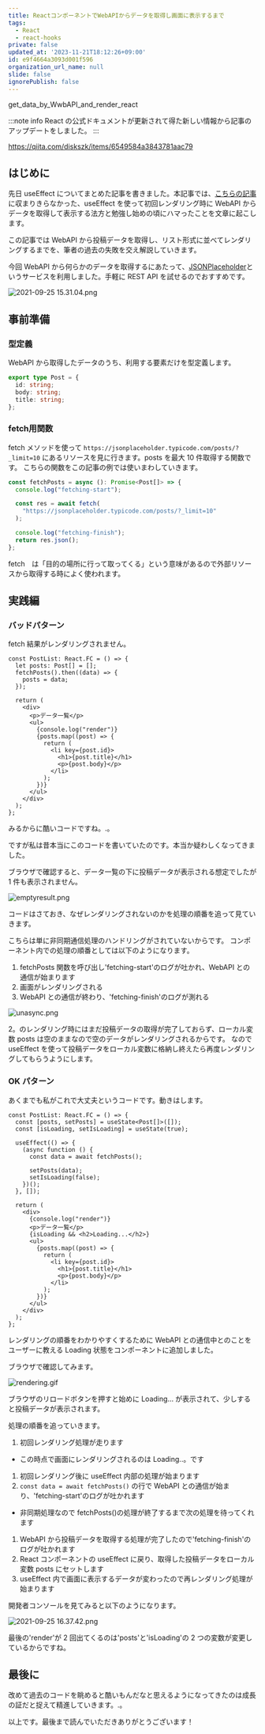```yaml
---
title: ReactコンポーネントでWebAPIからデータを取得し画面に表示するまで
tags:
  - React
  - react-hooks
private: false
updated_at: '2023-11-21T18:12:26+09:00'
id: e9f4664a3093d001f596
organization_url_name: null
slide: false
ignorePublish: false
---
```

get_data_by_WwbAPI_and_render_react
<!-- textlint-disable -->
:::note info
React の公式ドキュメントが更新されて得た新しい情報から記事のアップデートをしました。
:::
<!-- textlint-enable -->

https://qiita.com/diskszk/items/6549584a3843781aac79

## はじめに
先日 useEffect についてまとめた記事を書きました。本記事では、[こちらの記事](https://qiita.com/diskszk/items/c895c6f28ad4e565b67e)に収まりきらなかった、useEffect を使って初回レンダリング時に WebAPI からデータを取得して表示する法方と勉強し始めの頃にハマったことを文章に起こします。

この記事では WebAPI から投稿データを取得し、リスト形式に並べてレンダリングするまでを、筆者の過去の失敗を交え解説していきます。

今回 WebAPI から何らかのデータを取得するにあたって、[JSONPlaceholder](https://jsonplaceholder.typicode.com/)というサービスを利用しました。手軽に REST API を試せるのでおすすめです。

![ 2021-09-25 15.31.04.png](https://qiita-image-store.s3.ap-northeast-1.amazonaws.com/0/639130/446c362b-8371-1d78-f182-b2eac24ba946.png)


## 事前準備

### 型定義

WebAPI から取得したデータのうち、利用する要素だけを型定義します。

```types.ts
export type Post = {
  id: string;
  body: string;
  title: string;
};
```

### fetch用関数

fetch メソッドを使って `https://jsonplaceholder.typicode.com/posts/?_limit=10` にあるリソースを見に行きます。posts を最大 10 件取得する関数です。
こちらの関数をこの記事の例では使いまわしていきます。

```fetchPost.ts
const fetchPosts = async (): Promise<Post[]> => {
  console.log("fetching-start");

  const res = await fetch(
    "https://jsonplaceholder.typicode.com/posts/?_limit=10"
  );

  console.log("fetching-finish");
  return res.json();
};
```

fetch　は「目的の場所に行って取ってくる」という意味があるので外部リソースから取得する時によく使われます。

## 実践編

### バッドパターン

fetch 結果がレンダリングされません。

```BadPattern.tsx
const PostList: React.FC = () => {
  let posts: Post[] = [];
  fetchPosts().then((data) => {
    posts = data;
  });

  return (
    <div>
      <p>データ一覧</p>
      <ul>
        {console.log("render")}
        {posts.map((post) => {
          return (
            <li key={post.id}>
              <h1>{post.title}</h1>
              <p>{post.body}</p>
            </li>
          );
        })}
      </ul>
    </div>
  );
};
```

みるからに酷いコードですね。.。

ですが私は昔本当にこのコードを書いていたのです。本当か疑わしくなってきました。

ブラウザで確認すると、データ一覧の下に投稿データが表示される想定でしたが 1 件も表示されません。

![emptyresult.png](https://qiita-image-store.s3.ap-northeast-1.amazonaws.com/0/639130/dea7ca09-8f24-135f-b4f1-47c734502287.png)


コードはさておき、なぜレンダリングされないのかを処理の順番を追って見ていきます。

こちらは単に非同期通信処理のハンドリングがされていないからです。
コンポーネント内での処理の順番としては以下のようになります。

1. fetchPosts 関数を呼び出し'fetching-start'のログが吐かれ、WebAPI との通信が始まります
1. 画面がレンダリングされる
1. WebAPI との通信が終わり、'fetching-finish'のログが測れる

![unasync.png](https://qiita-image-store.s3.ap-northeast-1.amazonaws.com/0/639130/e8ce5a76-a18d-6fe5-80ab-ba1150400149.png)


2。のレンダリング時にはまだ投稿データの取得が完了しておらず、ローカル変数 posts は空のままなので空のデータがレンダリングされるからです。
なので useEffect を使って投稿データをローカル変数に格納し終えたら再度レンダリングしてもらうようにします。


### OK パターン

あくまでも私がこれで大丈夫というコードです。動きはします。

```OKPattern.tsx
const PostList: React.FC = () => {
  const [posts, setPosts] = useState<Post[]>([]);
  const [isLoading, setIsLoading] = useState(true);

  useEffect(() => {
    (async function () {
      const data = await fetchPosts();

      setPosts(data);
      setIsLoading(false);
    })();
  }, []);

  return (
    <div>
      {console.log("render")}
      <p>データ一覧</p>
      {isLoading && <h2>Loading...</h2>}
      <ul>
        {posts.map((post) => {
          return (
            <li key={post.id}>
              <h1>{post.title}</h1>
              <p>{post.body}</p>
            </li>
          );
        })}
      </ul>
    </div>
  );
};
```

レンダリングの順番をわかりやすくするために WebAPI との通信中とのことをユーザーに教える Loading 状態をコンポーネントに追加しました。

ブラウザで確認してみます。

![rendering.gif](https://qiita-image-store.s3.ap-northeast-1.amazonaws.com/0/639130/ab872e63-3c04-0f3f-f2d4-8db3cf179ede.gif)


ブラウザのリロードボタンを押すと始めに Loading... が表示されて、少しすると投稿データが表示されます。

処理の順番を追っていきます。

1. 初回レンダリング処理が走ります
  - この時点で画面にレンダリングされるのは Loading..。です
1. 初回レンダリング後に useEffect 内部の処理が始まります
1. `const data = await fetchPosts()` の行で WebAPI との通信が始まり、'fetching-start'のログが吐かれます
  - 非同期処理なので fetchPosts()の処理が終了するまで次の処理を待ってくれます
1. WebAPI から投稿データを取得する処理が完了したので'fetching-finish'のログが吐かれます
1. React コンポーネントの useEffect に戻り、取得した投稿データをローカル変数 posts にセットします
1. useEffect 内で画面に表示するデータが変わったので再レンダリング処理が始まります

開発者コンソールを見てみると以下のようになります。

![ 2021-09-25 16.37.42.png](https://qiita-image-store.s3.ap-northeast-1.amazonaws.com/0/639130/337913c2-0fa0-19dc-1ce5-d2e8a8e665b4.png)


最後の'render'が 2 回出てくるのは'posts'と'isLoading'の 2 つの変数が変更しているからですね。


## 最後に

改めて過去のコードを眺めると酷いもんだなと思えるようになってきたのは成長の証だと捉えて精進していきます。.。

以上です。最後まで読んでいただきありがとうございます！
